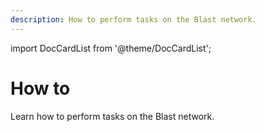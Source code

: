 ```yaml
---
description: How to perform tasks on the Blast network.
---
```


import DocCardList from '@theme/DocCardList';

# How to

Learn how to perform tasks on the Blast network.

<DocCardList />